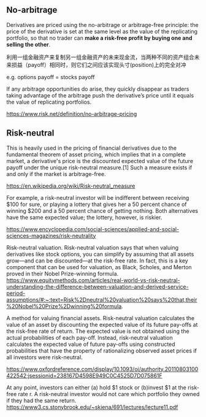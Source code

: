 ## No-arbitrage

Derivatives are priced using the no-arbitrage or arbitrage-free principle: the price of the derivative is set at the same level as the value of the replicating portfolio, 
so that no trader can __make a risk-free profit by buying one and selling the other__.

利用一组金融资产来复制另一组金融资产的未来现金流，当两种不同的资产组合未来损益（payoff）相同时，则它们之间应该实现头寸(position)上的完全对冲

e.g. options payoff = stocks payoff


If any arbitrage opportunities do arise, they quickly disappear as traders taking advantage of the arbitrage push the derivative’s price until it equals the value of replicating portfolios.

https://www.risk.net/definition/no-arbitrage-pricing


## Risk-neutral
This is heavily used in the pricing of financial derivatives due to the fundamental theorem of asset pricing, which implies that in a complete market, a derivative's price is the discounted expected value of the future payoff under the unique risk-neutral measure.[1] Such a measure exists if and only if the market is arbitrage-free.

https://en.wikipedia.org/wiki/Risk-neutral_measure


For example, a risk-neutral investor will be indifferent between receiving $100 for sure, or playing a lottery that gives her a 50 percent chance of winning $200 and a 50 percent chance of getting nothing. Both alternatives have the same expected value; the lottery, however, is riskier.

https://www.encyclopedia.com/social-sciences/applied-and-social-sciences-magazines/risk-neutrality


Risk-neutral valuation. Risk-neutral valuation says that when valuing derivatives like stock options, you can simplify by assuming that all assets grow—and can be discounted—at the risk-free rate. In fact, this is a key component that can be used for valuation, as Black, Scholes, and Merton proved in their Nobel Prize-winning formula.
https://www.equitymethods.com/articles/real-world-vs-risk-neutral-understanding-the-difference-between-valuation-and-derived-service-period-assumptions/#:~:text=Risk%2Dneutral%20valuation%20says%20that,their%20Nobel%20Prize%2Dwinning%20formula.


A method for valuing financial assets. Risk-neutral valuation calculates the value of an asset by discounting the expected value of its future pay-offs at the risk-free rate of return. The expected value is not obtained using the actual probabilities of each pay-off. Instead, risk-neutral valuation calculates the expected value of future pay-offs using constructed probabilities that have the property of rationalizing observed asset prices if all investors were risk-neutral.

https://www.oxfordreference.com/display/10.1093/oi/authority.20110803100422542;jsessionid=238167D4598E949C0C4525D7D075861F

At any point, investors can either (a) hold $1 stock or (b)invest $1 at the risk-free rate r.
A risk-neutral investor would not care which portfolio they owned if they had the same return.
https://www3.cs.stonybrook.edu/~skiena/691/lectures/lecture11.pdf
